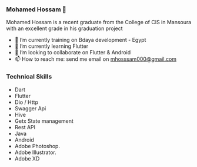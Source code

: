 ### Mohamed Hossam 👋

Mohamed Hossam is a recent graduate from the College of CIS in Mansoura with an excellent grade in his graduation project

- 🔭 I’m currently training on Bdaya development - Egypt
- 🌱 I’m currently learning Flutter
- 👯 I’m looking to collaborate on Flutter & Android
- 📫 How to reach me: send me email on mhosssam000@gmail.com

### Technical Skills
- Dart                                              
- Flutter  
- Dio / Http
- Swagger Api   
- Hive  
- Getx State management 
- Rest API  
- Java
- Android                                           
- Adobe Photoshop.                                 
- Adobe Illustrator.
- Adobe XD






